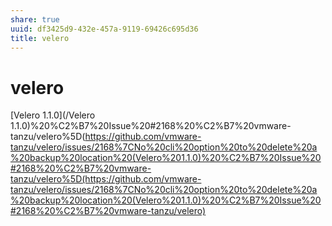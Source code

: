 ```yaml
---
share: true
uuid: df3425d9-432e-457a-9119-69426c695d36
title: velero
---
```

# velero
[Velero 1.1.0](/Velero 1.1.0)%20%C2%B7%20Issue%20#2168%20%C2%B7%20vmware-tanzu/velero%5D(https://github.com/vmware-tanzu/velero/issues/2168%7CNo%20cli%20option%20to%20delete%20a%20backup%20location%20(Velero%201.1.0)%20%C2%B7%20Issue%20#2168%20%C2%B7%20vmware-tanzu/velero%5D(https://github.com/vmware-tanzu/velero/issues/2168%7CNo%20cli%20option%20to%20delete%20a%20backup%20location%20(Velero%201.1.0)%20%C2%B7%20Issue%20#2168%20%C2%B7%20vmware-tanzu/velero)